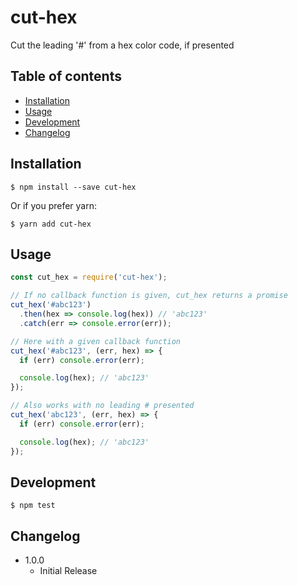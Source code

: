 # cut-hex

Cut the leading '#' from a hex color code, if presented

## Table of contents

- [Installation](#installation)
- [Usage](#usage)
- [Development](#development)
- [Changelog](#changelog)


## Installation

```
$ npm install --save cut-hex
```

Or if you prefer yarn:

```
$ yarn add cut-hex
```

## Usage

```JavaScript
const cut_hex = require('cut-hex');

// If no callback function is given, cut_hex returns a promise
cut_hex('#abc123')
  .then(hex => console.log(hex)) // 'abc123'
  .catch(err => console.error(err));

// Here with a given callback function
cut_hex('#abc123', (err, hex) => {
  if (err) console.error(err);

  console.log(hex); // 'abc123'
});

// Also works with no leading # presented
cut_hex('abc123', (err, hex) => {
  if (err) console.error(err);

  console.log(hex); // 'abc123'
});

```

## Development

```
$ npm test
```

## Changelog

- 1.0.0
  - Initial Release
